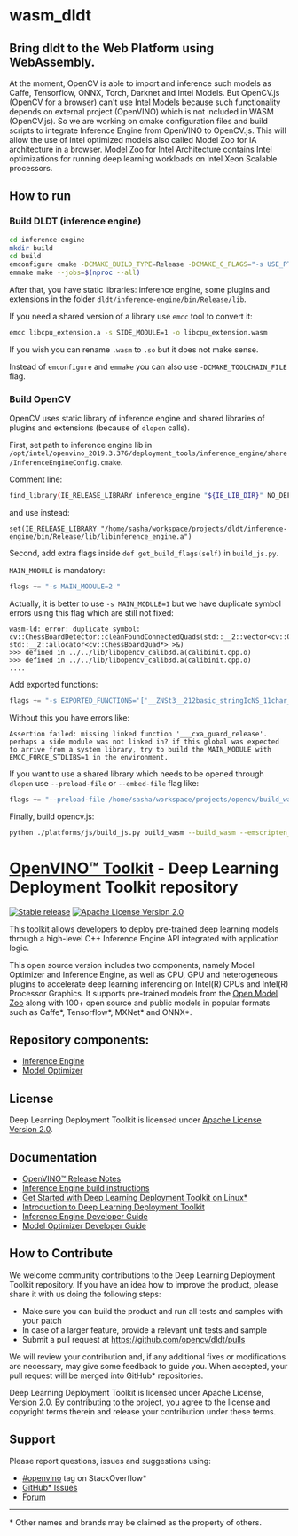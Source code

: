 # wasm_dldt

## Bring dldt to the Web Platform using WebAssembly.

At the moment, OpenCV is able to import and inference such models as Caffe, Tensorflow, ONNX, Torch, Darknet and Intel Models. But OpenCV.js (OpenCV for a browser) can't use [Intel Models](https://download.01.org/opencv/2019/open_model_zoo/R2/20190628_153000_models_bin/) because such functionality depends on external project (OpenVINO) which is not included in WASM (OpenCV.js).
So we are working on cmake configuration files and build scripts to integrate Inference Engine from OpenVINO to OpenCV.js. This will allow the use of Intel optimized models also called Model Zoo for IA architecture in a browser.
Model Zoo for Intel Architecture contains Intel optimizations for running deep learning workloads on Intel Xeon Scalable processors.

## How to run

### Build DLDT (inference engine)

```sh
cd inference-engine
mkdir build
cd build
emconfigure cmake -DCMAKE_BUILD_TYPE=Release -DCMAKE_C_FLAGS="-s USE_PTHREADS=0 -s SIDE_MODULE=1" -DCMAKE_CXX_FLAGS="-s USE_PTHREADS=0 -s SIDE_MODULE=1" ..
emmake make --jobs=$(nproc --all)
```

After that, you have static libraries: inference engine, some plugins and extensions in the folder `dldt/inference-engine/bin/Release/lib`.

If you need a shared version of a library use `emcc` tool to convert it:

```sh
emcc libcpu_extension.a -s SIDE_MODULE=1 -o libcpu_extension.wasm
```

If you wish you can rename `.wasm` to `.so` but it does not make sense.

Instead of `emconfigure` and `emmake` you can also use `-DCMAKE_TOOLCHAIN_FILE` flag.

### Build OpenCV

OpenCV uses static library of inference engine and shared libraries of plugins and extensions (because of `dlopen` calls).

First, set path to inference engine lib in `/opt/intel/openvino_2019.3.376/deployment_tools/inference_engine/share/InferenceEngineConfig.cmake`.

Comment line: 
```sh
find_library(IE_RELEASE_LIBRARY inference_engine "${IE_LIB_DIR}" NO_DEFAULT_PATH)
```
and use instead:
```
set(IE_RELEASE_LIBRARY "/home/sasha/workspace/projects/dldt/inference-engine/bin/Release/lib/libinference_engine.a")
```

Second, add extra flags inside `def get_build_flags(self)` in `build_js.py`. 

`MAIN_MODULE` is mandatory:

```python
flags += "-s MAIN_MODULE=2 "
```

Actually, it is better to use `-s MAIN_MODULE=1` but we have duplicate symbol errors using this flag which are still not fixed:

```
wasm-ld: error: duplicate symbol: cv::ChessBoardDetector::cleanFoundConnectedQuads(std::__2::vector<cv::ChessBoardQuad*, std::__2::allocator<cv::ChessBoardQuad*> >&)
>>> defined in ../../lib/libopencv_calib3d.a(calibinit.cpp.o)
>>> defined in ../../lib/libopencv_calib3d.a(calibinit.cpp.o)
....
```

Add exported functions:

```python
flags += "-s EXPORTED_FUNCTIONS='['__ZNSt3__212basic_stringIcNS_11char_traitsIcEENS_9allocatorIcEEEC1ERKS5_', '___cxa_guard_acquire', '___cxa_guard_release', '__Znwm', '_memcmp', '__ZdlPv']' "
```

Without this you have errors like:
```
Assertion failed: missing linked function '___cxa_guard_release'. perhaps a side module was not linked in? if this global was expected to arrive from a system library, try to build the MAIN_MODULE with EMCC_FORCE_STDLIBS=1 in the environment.
```

If you want to use a shared library which needs to be opened through `dlopen` use `--preload-file` or `--embed-file` flag like:
```python
flags += "--preload-file /home/sasha/workspace/projects/opencv/build_wasm/modules/js/libcpu_extension.wasm "
```

Finally, build opencv.js:
```sh
python ./platforms/js/build_js.py build_wasm --build_wasm --emscripten_dir="/home/sasha/workspace/projects/emsdk/upstream/emscripten"
```


# [OpenVINO™ Toolkit](https://01.org/openvinotoolkit) - Deep Learning Deployment Toolkit repository
[![Stable release](https://img.shields.io/badge/version-2019.R3-green.svg)](https://github.com/opencv/dldt/releases/tag/2019_R3)
[![Apache License Version 2.0](https://img.shields.io/badge/license-Apache_2.0-green.svg)](LICENSE)

This toolkit allows developers to deploy pre-trained deep learning models through a high-level C++ Inference Engine API integrated with application logic. 

This open source version includes two components, namely Model Optimizer and Inference Engine, as well as CPU, GPU and heterogeneous plugins to accelerate deep learning inferencing on Intel(R) CPUs and Intel(R) Processor Graphics. It supports pre-trained models from the [Open Model Zoo](https://github.com/opencv/open_model_zoo/) along with 100+ open source and public models in popular formats such as Caffe*, Tensorflow*, MXNet* and ONNX*. 

## Repository components:
* [Inference Engine](https://software.intel.com/en-us/articles/OpenVINO-InferEngine)
* [Model Optimizer](https://software.intel.com/en-us/articles/OpenVINO-ModelOptimizer)

## License
Deep Learning Deployment Toolkit is licensed under [Apache License Version 2.0](LICENSE).

## Documentation
* [OpenVINO™ Release Notes](https://software.intel.com/en-us/articles/OpenVINO-RelNotes)
* [Inference Engine build instructions](inference-engine/README.md)
* [Get Started with Deep Learning Deployment Toolkit on Linux*](get-started-linux.md)
* [Introduction to Deep Learning Deployment Toolkit](https://docs.openvinotoolkit.org/latest/_docs_IE_DG_Introduction.html)
* [Inference Engine Developer Guide](https://docs.openvinotoolkit.org/latest/_docs_IE_DG_Deep_Learning_Inference_Engine_DevGuide.html)
* [Model Optimizer Developer Guide](https://docs.openvinotoolkit.org/latest/_docs_MO_DG_Deep_Learning_Model_Optimizer_DevGuide.html)


## How to Contribute
We welcome community contributions to the Deep Learning Deployment Toolkit repository. If you have an idea how to improve the product, please share it with us doing the following steps:
* Make sure you can build the product and run all tests and samples with your patch
* In case of a larger feature, provide a relevant unit tests and sample
* Submit a pull request at https://github.com/opencv/dldt/pulls

We will review your contribution and, if any additional fixes or modifications are necessary, may give some feedback to guide you. When accepted, your pull request will be merged into GitHub* repositories.

Deep Learning Deployment Toolkit is licensed under Apache License, Version 2.0. By contributing to the project, you agree to the license and copyright terms therein and release your contribution under these terms.

## Support
Please report questions, issues and suggestions using:
* [\#openvino](https://stackoverflow.com/search?q=%23openvino) tag on StackOverflow*
* [GitHub* Issues](https://github.com/opencv/dldt/issues) 
* [Forum](https://software.intel.com/en-us/forums/computer-vision)

---
\* Other names and brands may be claimed as the property of others.